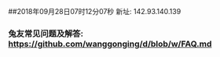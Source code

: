 ##2018年09月28日07时12分07秒 新址: 142.93.140.139
### 兔友常见问题及解答: https://github.com/wanggonging/d/blob/w/FAQ.md
